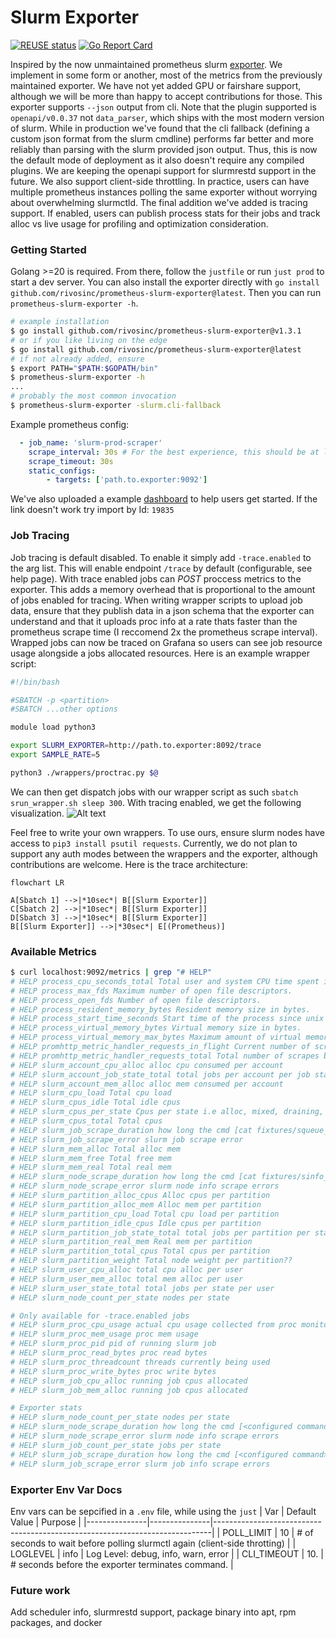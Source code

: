 <!--
SPDX-FileCopyrightText: 2023 Rivos Inc.

SPDX-License-Identifier: Apache-2.0
-->

# Slurm Exporter

[![REUSE status](https://api.reuse.software/badge/github.com/rivosinc/prometheus-slurm-exporter)](https://api.reuse.software/info/github.com/rivosinc/prometheus-slurm-exporter)
[![Go Report Card](https://goreportcard.com/badge/github.com/rivosinc/prometheus-slurm-exporter)](https://goreportcard.com/report/github.com/rivosinc/prometheus-slurm-exporter)

Inspired by the now unmaintained prometheus slurm [exporter](https://github.com/vpenso/prometheus-slurm-exporter). We implement in some form or another, most of the
metrics from the previously maintained exporter. We have not yet added GPU or fairshare support, although we will be more than happy to accept contributions for those.
This exporter supports `--json` output from cli. Note that the plugin supported is `openapi/v0.0.37` not `data_parser`, which ships with the most modern version of slurm.
While in production we've found that the cli fallback (defining a custom json format from the slurm cmdline) performs far better and more reliably than parsing with the slurm
provided json output. Thus, this is now the default mode of deployment as it also doesn't require any compiled plugins. We are keeping the openapi support for slurmrestd
support in the future. We also support client-side throttling. In practice, users can have multiple prometheus instances polling the same exporter without worrying about
overwhelming slurmctld. The final addition we've added is tracing support. If enabled, users can publish process stats for their jobs and track alloc vs live usage for
profiling and optimization consideration.

### Getting Started
Golang >=20 is required. From there, follow the `justfile` or run `just prod` to start a dev server.
You can also install the exporter directly with `go install github.com/rivosinc/prometheus-slurm-exporter@latest`. Then you can run `prometheus-slurm-exporter -h`.

```bash
# example installation
$ go install github.com/rivosinc/prometheus-slurm-exporter@v1.3.1
# or if you like living on the edge
$ go install github.com/rivosinc/prometheus-slurm-exporter@latest
# if not already added, ensure
$ export PATH="$PATH:$GOPATH/bin"
$ prometheus-slurm-exporter -h
...
# probably the most common invocation
$ prometheus-slurm-exporter -slurm.cli-fallback
```

Example prometheus config:

```yaml
  - job_name: 'slurm-prod-scraper'
    scrape_interval: 30s # For the best experience, this should be at least 2x POLL_LIMIT
    scrape_timeout: 30s
    static_configs:
        - targets: ['path.to.exporter:9092']
```

We've also uploaded a example [dashboard](https://grafana.com/grafana/dashboards/19835-slurm-exporter) to help users get started. If the link doesn't work try import by Id: `19835`

### Job Tracing
Job tracing is default disabled. To enable it simply add `-trace.enabled` to the arg list. This will enable endpoint `/trace` by default (configurable, see help page).
With trace enabled jobs can _POST_ proccess metrics to the exporter. This adds a memory overhead that is proportional to the amount of jobs enabled for tracing.
When writing wrapper scripts to upload job data, ensure that they publish data in a json schema that the exporter can understand and that it uploads proc info at a rate thats faster than the prometheus scrape time (I reccomend 2x the prometheus scrape interval). Wrapped jobs can now be traced on Grafana so users can see job resource usage
alongside a jobs allocated resources. Here is an example wrapper script:

```bash
#!/bin/bash

#SBATCH -p <partition>
#SBATCH ...other options

module load python3

export SLURM_EXPORTER=http://path.to.exporter:8092/trace
export SAMPLE_RATE=5

python3 ./wrappers/proctrac.py $@
```

We can then get dispatch jobs with our wrapper script as such `sbatch srun_wrapper.sh sleep 300`. With tracing enabled, we get the following visualization.
![Alt text](<images/trace_example.png>)


Feel free to write your own wrappers. To use ours, ensure slurm nodes have access to `pip3 install psutil requests`. Currently, we do not plan to support any auth modes between the wrappers and the exporter, although contributions are welcome.
Here is the trace architecture:
```mermaid
flowchart LR

A[Sbatch 1] -->|*10sec*| B[[Slurm Exporter]]
C[Sbatch 2] -->|*10sec*| B[[Slurm Exporter]]
D[Sbatch 3] -->|*10sec*| B[[Slurm Exporter]]
B[[Slurm Exporter]] -->|*30sec*| E[(Prometheus)]
```

### Available Metrics
```bash
$ curl localhost:9092/metrics | grep "# HELP"
# HELP process_cpu_seconds_total Total user and system CPU time spent in seconds.
# HELP process_max_fds Maximum number of open file descriptors.
# HELP process_open_fds Number of open file descriptors.
# HELP process_resident_memory_bytes Resident memory size in bytes.
# HELP process_start_time_seconds Start time of the process since unix epoch in seconds.
# HELP process_virtual_memory_bytes Virtual memory size in bytes.
# HELP process_virtual_memory_max_bytes Maximum amount of virtual memory available in bytes.
# HELP promhttp_metric_handler_requests_in_flight Current number of scrapes being served.
# HELP promhttp_metric_handler_requests_total Total number of scrapes by HTTP status code.
# HELP slurm_account_cpu_alloc alloc cpu consumed per account
# HELP slurm_account_job_state_total total jobs per account per job state
# HELP slurm_account_mem_alloc alloc mem consumed per account
# HELP slurm_cpu_load Total cpu load
# HELP slurm_cpus_idle Total idle cpus
# HELP slurm_cpus_per_state Cpus per state i.e alloc, mixed, draining, etc.
# HELP slurm_cpus_total Total cpus
# HELP slurm_job_scrape_duration how long the cmd [cat fixtures/squeue_out.json] took (ms)
# HELP slurm_job_scrape_error slurm job scrape error
# HELP slurm_mem_alloc Total alloc mem
# HELP slurm_mem_free Total free mem
# HELP slurm_mem_real Total real mem
# HELP slurm_node_scrape_duration how long the cmd [cat fixtures/sinfo_out.json] took (ms)
# HELP slurm_node_scrape_error slurm node info scrape errors
# HELP slurm_partition_alloc_cpus Alloc cpus per partition
# HELP slurm_partition_alloc_mem Alloc mem per partition
# HELP slurm_partition_cpu_load Total cpu load per partition
# HELP slurm_partition_idle_cpus Idle cpus per partition
# HELP slurm_partition_job_state_total total jobs per partition per state
# HELP slurm_partition_real_mem Real mem per partition
# HELP slurm_partition_total_cpus Total cpus per partition
# HELP slurm_partition_weight Total node weight per partition??
# HELP slurm_user_cpu_alloc total cpu alloc per user
# HELP slurm_user_mem_alloc total mem alloc per user
# HELP slurm_user_state_total total jobs per state per user
# HELP slurm_node_count_per_state nodes per state

# Only available for -trace.enabled jobs
# HELP slurm_proc_cpu_usage actual cpu usage collected from proc monitor
# HELP slurm_proc_mem_usage proc mem usage
# HELP slurm_proc_pid pid of running slurm job
# HELP slurm_proc_read_bytes proc read bytes
# HELP slurm_proc_threadcount threads currently being used
# HELP slurm_proc_write_bytes proc write bytes
# HELP slurm_job_cpu_alloc running job cpus allocated
# HELP slurm_job_mem_alloc running job cpus allocated

# Exporter stats
# HELP slurm_node_count_per_state nodes per state
# HELP slurm_node_scrape_duration how long the cmd [<configured command>] took ms
# HELP slurm_node_scrape_error slurm node info scrape errors
# HELP slurm_job_count_per_state jobs per state
# HELP slurm_job_scrape_duration how long the cmd [<configured command>] took ms
# HELP slurm_job_scrape_error slurm job info scrape errors

```

### Exporter Env Var Docs
Env vars can be sepcified in a `.env` file, while using the `just`
| Var           | Default Value | Purpose                                                                     |
|---------------|---------------|-----------------------------------------------------------------------------|
| POLL_LIMIT    | 10            | # of seconds to wait before polling slurmctl again (client-side throtting)  |
| LOGLEVEL      | info          | Log Level: debug, info, warn, error                                         |
| CLI_TIMEOUT   | 10.           | # seconds before the exporter terminates command.                           |


### Future work
Add scheduler info, slurmrestd support, package binary into apt, rpm packages, and docker
